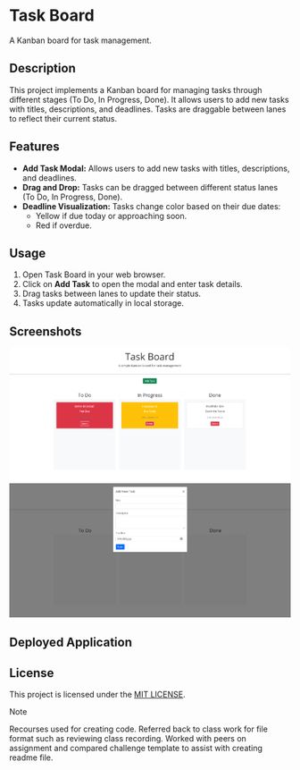 # Task Board

A Kanban board for task management.

## Description

This project implements a Kanban board for managing tasks through different stages (To Do, In Progress, Done). It allows users to add new tasks with titles, descriptions, and deadlines. Tasks are draggable between lanes to reflect their current status.

## Features

- **Add Task Modal:** Allows users to add new tasks with titles, descriptions, and deadlines.
- **Drag and Drop:** Tasks can be dragged between different status lanes (To Do, In Progress, Done).
- **Deadline Visualization:** Tasks change color based on their due dates:
  - Yellow if due today or approaching soon.
  - Red if overdue.

## Usage

1. Open Task Board in your web browser.
2. Click on **Add Task** to open the modal and enter task details.
3. Drag tasks between lanes to update their status.
4. Tasks update automatically in local storage.

## Screenshots

![alt text](<assets/Task Board Image 1.png>)
![alt text](<assets/Task Board Image 2.png>)

## Deployed Application 

## License
This project is licensed under the [MIT LICENSE](LICENSE). 

> [!NOTE]  
> Recourses used for creating code. Referred back to class work for file format such as reviewing class recording. Worked with peers on assignment and compared challenge template to assist with creating readme file. 

